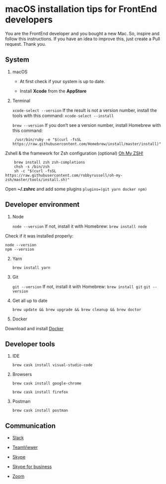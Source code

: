 macOS installation tips for FrontEnd developers
===

You are the FrontEnd developer and you bought a new Mac. So, inspire and follow this instructions. If you have an idea to improve this, just create a Pull request. Thank you.

System
---

1. macOS

	- At first check if your system is up to date.

	- Install **Xcode** from the **AppStore**

2. Terminal

	`xcode-select --version` If the result is not a version number, install the tools with this command: `xcode-select --install`

	`brew --version` If you don’t see a version number, install Homebrew with this command:

		/usr/bin/ruby -e "$(curl -fsSL https://raw.githubusercontent.com/Homebrew/install/master/install)"

Zshell & the framework for Zsh configuration (optional) [Oh My ZSH!](https://ohmyz.sh)

		brew install zsh zsh-completions
		chsh -s /bin/zsh
		sh -c "$(curl -fsSL https://raw.githubusercontent.com/robbyrussell/oh-my-zsh/master/tools/install.sh)"

Open  **~/.zshrc** and add some plugins `plugins=(git yarn docker npm)`

Developer environment
---

1. Node

	`node --version` If not, install it with Homebrew: `brew install node`

Check if it was installed properly:

	node --version
	npm --version

2. Yarn

	`brew install yarn`

3. Git

	`git --version` If not, install it with Homebrew: `brew install git`
	`git --version`

4. Get all up to date

	`brew update && brew upgrade && brew cleanup && brew doctor`

5. Docker

Download and install [Docker](https://www.docker.com/)

Developer tools
---

1. IDE

	`brew cask install visual-studio-code`

2. Browsers

	`brew cask install google-chrome`

	`brew cask install firefox`

3. Postman

	`brew cask install postman`

Communication
---

* [Slack](https://slack.com/intl/en-cz/)

* [TeamViewer](https://www.teamviewer.com/)

* [Skype](https://www.skype.com/cs/)

* [Skype for business](https://products.office.com/cs-cz/skype-for-business/download-app)

* [Zoom](https://zoom.us)
